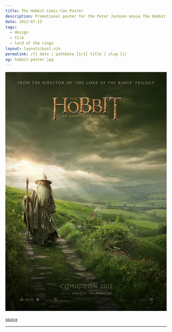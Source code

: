 ```yaml
---
title: The Hobbit Comic-Con Poster
description: Promotional poster for the Peter Jackson movie The Hobbit.
date: 2012-07-13
tags: 
  - design
  - film
  - lord of the rings
layout: layouts/post.njk
permalink: /{{ date | pathDate }}/{{ title | slug }}/
og: hobbit-poster.jpg
---
```


![poster for the Hobbit showing Gandalf walking into the Shire](/img/hobbit-poster.jpg)

<small class="footnotes"><a href="http://laughingsquid.com/the-hobbit-san-diego-comic-con-poster/">source</a></small>

---

